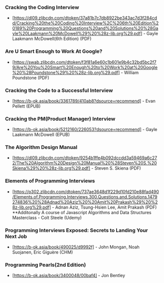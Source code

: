 ### Cracking the Coding Interview
* [https://dl09.zlibcdn.com/dtoken/37a81b7c7db8922be343ac7d3f284cdd/Cracking%20the%20Coding%20Interview%2C%206th%20Edition%20189%20Programming%20Questions%20and%20Solutions%20%28Gayle%20Laakmann%20McDowell%29%20%28z-lib.org%29.pdf] - Gayle Laakmann McDowell(6th Edition)&rlm; (PDF)


### Are U Smart Enough to Work At Google?
* [https://swab.zlibcdn.com/dtoken/f3f81a6e60c1b601e9b4c32bd5bc2f79/Are%20You%20Smart%20Enough%20to%20Work%20at%20Google%20%28Poundstone%29%20%28z-lib.org%29.pdf] - William Poundstone&rlm; (PDF)


### Cracking the Code to a Successful Interview
* [https://b-ok.asia/book/3361789/410ab8?dsource=recommend] - Evan Pellett&rlm; (EPUB)


### Cracking the PM(Product Manager) Interview
* [https://b-ok.asia/book/5212160/226053?dsource=recommend] - Gayle Laakmann McDowell&rlm; (EPUB)


### The Algorithm Design Manual
 * [https://dl09.zlibcdn.com/dtoken/9254b1ffe4b092dccdd3a59469a6c272/The%20Algorithm%20Design%20Manual%20%28Steven%20S.%20Skiena%29%20%28z-lib.org%29.pdf] - Steven S. Skiena&rlm; (PDF)


 ### Elements of Programming Interviews
 * [https://p302.zlibcdn.com/dtoken/737ae3648d1f229d10fd210e88fad490/Elements.of.Programming.Interviews.300.Questions.and.Solutions.1479274836%20%28Adnad%20Aziz%20%20Amit%20Prakash%29%20%28z-lib.org%29.pdf] - Adnan Aziz, Tsung-Hsien Lee, Amit Prakash&rlm; (PDF)
            **Additonally A course of Javascript Algorithms and Data Structures Masterclass - Colt Steele&rlm; (Udemy)
### Programming Interviews Exposed: Secrets to Landing Your Next Job
* [https://b-ok.asia/book/490025/d9992f] - John Mongan, Noah Suojanen, Eric Giguère&rlm; (CHM)


### Programming Pearls(2nd Edition)
* [https://b-ok.asia/book/3400048/00baf4] - Jon Bentley&rlm;